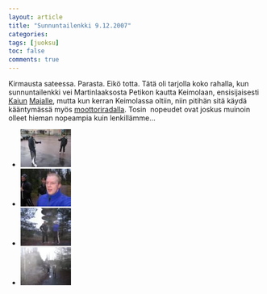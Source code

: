 ```yaml
---
layout: article
title: "Sunnuntailenkki 9.12.2007"
categories:
tags: [juoksu]
toc: false
comments: true
---
```


Kirmausta sateessa. Parasta. Eikö totta. Tätä oli tarjolla koko rahalla,
kun sunnuntailenkki vei Martinlaaksosta Petikon kautta Keimolaan,
ensisijaisesti [Kaiun](http://www.keimolankaiku.fi/)
[Majalle](http://www.keimolankaiku.fi/keimolan_kaiun_maja.htm), mutta
kun kerran Keimolassa oltiin, niin pitihän sitä käydä kääntymässä myös
[moottoriradalla](http://fi.wikipedia.org/wiki/Keimolan_moottorirata).
Tosin  nopeudet ovat joskus muinoin olleet hieman nopeampia kuin
lenkillämme...

<div class="th-grid image-gallery" markdown="1">

- [![](/images/sunnuntailenkki-9.12.2007/Thumbnails/lenkki%20001.jpg)](/images/sunnuntailenkki-9.12.2007/lenkki%20001.jpg)
- [![](/images/sunnuntailenkki-9.12.2007/Thumbnails/lenkki%20002.jpg)](/images/sunnuntailenkki-9.12.2007/lenkki%20002.jpg)
- [![](/images/sunnuntailenkki-9.12.2007/Thumbnails/lenkki%20003.jpg)](/images/sunnuntailenkki-9.12.2007/lenkki%20003.jpg)
- [![](/images/sunnuntailenkki-9.12.2007/Thumbnails/lenkki%20004.jpg)](/images/sunnuntailenkki-9.12.2007/lenkki%20004.jpg)

</div>
